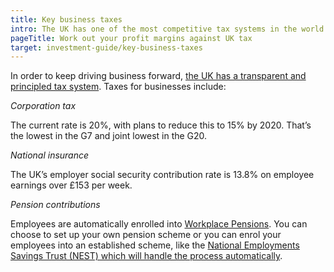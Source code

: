 ```yaml
---
title: Key business taxes
intro: The UK has one of the most competitive tax systems in the world - check out how the rates and regulations can work for you.
pageTitle: Work out your profit margins against UK tax
target: investment-guide/key-business-taxes
---
```


In order to keep driving business forward, [the UK has a transparent and principled tax system](https://www.gov.uk/government/publications/why-overseas-companies-should-set-up-in-the-uk/why-overseas-companies-should-set-up-in-the-uk#tax-in-the-uk). Taxes for businesses include:

*Corporation tax*

The current rate is 20%, with plans to reduce this to 15% by 2020. That’s the lowest in the G7 and joint lowest in the G20.

*National insurance*

The UK’s employer social security contribution rate is 13.8% on employee earnings over £153 per week. 

*Pension contributions*

Employees are automatically enrolled into [Workplace Pensions](https://www.gov.uk/workplace-pensions/about-workplace-pensions). You can choose to set up your own pension scheme or you can enrol your employees into an established scheme, like the [National Employments Savings Trust (NEST) which will handle the process automatically](http://www.nestpensions.org.uk/schemeweb/NestWeb/public/employers/contents/what-employers-need-to-do.html). 